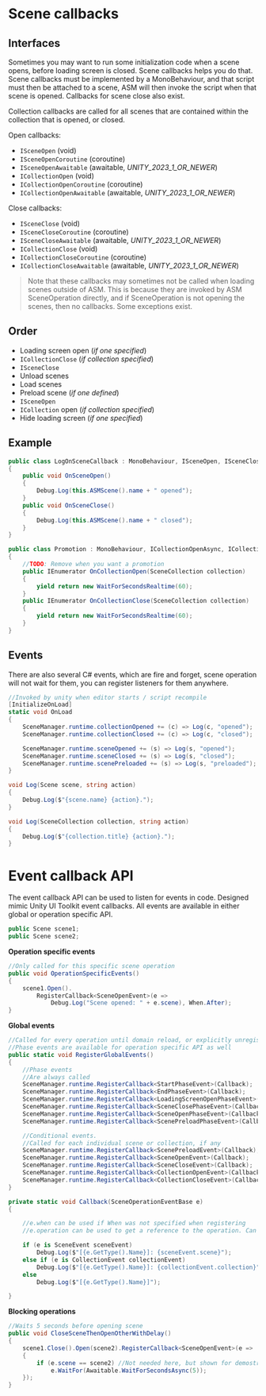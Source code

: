 # Scene callbacks

## Interfaces

Sometimes you may want to run some initialization code when a scene opens, before loading screen is closed. Scene callbacks helps you do that. Scene callbacks must be implemented by a MonoBehaviour, and that script must then be attached to a scene, ASM will then invoke the script when that scene is opened. Callbacks for scene close also exist.

Collection callbacks are called for all scenes that are contained within the collection that is opened, or closed.

Open callbacks:

* `ISceneOpen` (void)
* `ISceneOpenCoroutine` (coroutine)
* `ISceneOpenAwaitable` (awaitable, *UNITY_2023_1_OR_NEWER*)
* `ICollectionOpen` (void)
* `ICollectionOpenCoroutine` (coroutine)
* `ICollectionOpenAwaitable` (awaitable, *UNITY_2023_1_OR_NEWER*)

Close callbacks:

* `ISceneClose` (void)
* `ISceneCloseCoroutine` (coroutine)
* `ISceneCloseAwaitable` (awaitable, *UNITY_2023_1_OR_NEWER*)
* `ICollectionClose` (void)
* `ICollectionCloseCoroutine` (coroutine)
* `ICollectionCloseAwaitable` (awaitable, *UNITY_2023_1_OR_NEWER*)

> Note that these callbacks may sometimes not be called when loading scenes outside of ASM. This is because they are invoked by ASM SceneOperation directly, and if SceneOperation is not opening the scenes, then no callbacks. Some exceptions exist.

## Order

* Loading screen open (_if one specified_)
* `ICollectionClose` (_if collection specified_)
* `ISceneClose`
* Unload scenes
* Load scenes
* Preload scene (_if one defined_)
* `ISceneOpen`
* `ICollection` open (_if collection specified_)
* Hide loading screen (_if one specified_)

## Example

```csharp
public class LogOnSceneCallback : MonoBehaviour, ISceneOpen, ISceneClose
{
    public void OnSceneOpen()
    {
        Debug.Log(this.ASMScene().name + " opened");
    }
    public void OnSceneClose()
    {
        Debug.Log(this.ASMScene().name + " closed");
    }
}

public class Promotion : MonoBehaviour, ICollectionOpenAsync, ICollectionCloseAsync
{
    //TODO: Remove when you want a promotion
    public IEnumerator OnCollectionOpen(SceneCollection collection)
    {
        yield return new WaitForSecondsRealtime(60);
    }
    public IEnumerator OnCollectionClose(SceneCollection collection)
    {
        yield return new WaitForSecondsRealtime(60);
    }
}
```

## Events

There are also several C# events, which are fire and forget, scene operation will not wait for them, you can register listeners for them anywhere.

```csharp
//Invoked by unity when editor starts / script recompile
[InitializeOnLoad]
static void OnLoad
{
	SceneManager.runtime.collectionOpened += (c) => Log(c, "opened");
	SceneManager.runtime.collectionClosed += (c) => Log(c, "closed");

	SceneManager.runtime.sceneOpened += (s) => Log(s, "opened");
	SceneManager.runtime.sceneClosed += (s) => Log(s, "closed");
	SceneManager.runtime.scenePreloaded += (s) => Log(s, "preloaded");
}

void Log(Scene scene, string action)
{
	Debug.Log($"{scene.name} {action}.");
}

void Log(SceneCollection collection, string action)
{
	Debug.Log($"{collection.title} {action}.");
}
```

# Event callback API

The event callback API can be used to listen for events in code. Designed mimic Unity UI Toolkit event callbacks. All events are available in either global or operation specific API.

```csharp
public Scene scene1;
public Scene scene2;
```

**Operation specific events**

```csharp
//Only called for this specific scene operation
public void OperationSpecificEvents()
{
	scene1.Open().
		RegisterCallback<SceneOpenEvent>(e => 
			Debug.Log("Scene opened: " + e.scene), When.After);
}
```

**Global events**

```csharp
//Called for every operation until domain reload, or explicitly unregistered
//Phase events are available for operation specific API as well  
public static void RegisterGlobalEvents()
{
	//Phase events
	//Are always called
	SceneManager.runtime.RegisterCallback<StartPhaseEvent>(Callback);
	SceneManager.runtime.RegisterCallback<EndPhaseEvent>(Callback);
	SceneManager.runtime.RegisterCallback<LoadingScreenOpenPhaseEvent>(Callback);
	SceneManager.runtime.RegisterCallback<SceneClosePhaseEvent>(Callback);
	SceneManager.runtime.RegisterCallback<SceneOpenPhaseEvent>(Callback);
	SceneManager.runtime.RegisterCallback<ScenePreloadPhaseEvent>(Callback);

	//Conditional events.
	//Called for each individual scene or collection, if any
	SceneManager.runtime.RegisterCallback<ScenePreloadEvent>(Callback);
	SceneManager.runtime.RegisterCallback<SceneOpenEvent>(Callback);
	SceneManager.runtime.RegisterCallback<SceneCloseEvent>(Callback);
	SceneManager.runtime.RegisterCallback<CollectionOpenEvent>(Callback);
	SceneManager.runtime.RegisterCallback<CollectionCloseEvent>(Callback);
}

private static void Callback(SceneOperationEventBase e)
{

	//e.when can be used if When was not specified when registering
	//e.operation can be used to get a reference to the operation. Can sometimes be null depending on event.

	if (e is SceneEvent sceneEvent)
		Debug.Log($"[{e.GetType().Name}]: {sceneEvent.scene}");
	else if (e is CollectionEvent collectionEvent)
		Debug.Log($"[{e.GetType().Name}]: {collectionEvent.collection}");
	else
		Debug.Log($"[{e.GetType().Name}]");

}
```

**Blocking operations**

```csharp
//Waits 5 seconds before opening scene
public void CloseSceneThenOpenOtherWithDelay()
{
	scene1.Close().Open(scene2).RegisterCallback<SceneOpenEvent>(e =>
	{
		if (e.scene == scene2) //Not needed here, but shown for demostration purposes
			e.WaitFor(Awaitable.WaitForSecondsAsync(5)); 
	});
}
```
